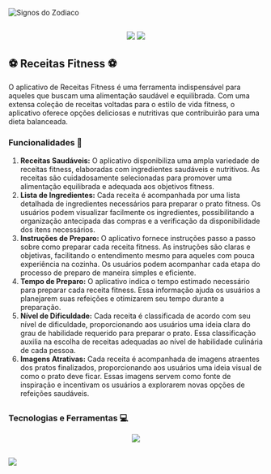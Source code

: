 
![Signos do Zodiaco](https://1lusca.github.io/assets/img/portfolio/receitasfitness.png)

##

<p align="center">
  <img src="https://img.shields.io/badge/Android-3DDC84?style=for-the-badge&logo=android&logoColor=white"/>
  <img src="https://img.shields.io/github/license/1lusca/receitas-fitness?style=for-the-badge">
</p>


## ⚽ Receitas Fitness ⚽

O aplicativo de Receitas Fitness é uma ferramenta indispensável para aqueles que buscam uma alimentação saudável e equilibrada. Com uma extensa coleção de receitas voltadas para o estilo de vida fitness, o aplicativo oferece opções deliciosas e nutritivas que contribuirão para uma dieta balanceada.

### Funcionalidades 🔨
1. **Receitas Saudáveis:** O aplicativo disponibiliza uma ampla variedade de receitas fitness, elaboradas com ingredientes saudáveis e nutritivos. As receitas são cuidadosamente selecionadas para promover uma alimentação equilibrada e adequada aos objetivos fitness.
2. **Lista de Ingredientes:** Cada receita é acompanhada por uma lista detalhada de ingredientes necessários para preparar o prato fitness. Os usuários podem visualizar facilmente os ingredientes, possibilitando a organização antecipada das compras e a verificação da disponibilidade dos itens necessários.
3. **Instruções de Preparo:** O aplicativo fornece instruções passo a passo sobre como preparar cada receita fitness. As instruções são claras e objetivas, facilitando o entendimento mesmo para aqueles com pouca experiência na cozinha. Os usuários podem acompanhar cada etapa do processo de preparo de maneira simples e eficiente.
4. **Tempo de Preparo:** O aplicativo indica o tempo estimado necessário para preparar cada receita fitness. Essa informação ajuda os usuários a planejarem suas refeições e otimizarem seu tempo durante a preparação.
5. **Nível de Dificuldade:** Cada receita é classificada de acordo com seu nível de dificuldade, proporcionando aos usuários uma ideia clara do grau de habilidade requerido para preparar o prato. Essa classificação auxilia na escolha de receitas adequadas ao nível de habilidade culinária de cada pessoa.
6. **Imagens Atrativas:** Cada receita é acompanhada de imagens atraentes dos pratos finalizados, proporcionando aos usuários uma ideia visual de como o prato deve ficar. Essas imagens servem como fonte de inspiração e incentivam os usuários a explorarem novas opções de refeições saudáveis.

##

### Tecnologias e Ferramentas 💻

<p align="center">
  <img src="https://skillicons.dev/icons?i=flutter,dart,firebase,figma,git,github" />
</p>

##

<img src="http://ForTheBadge.com/images/badges/built-with-love.svg">

